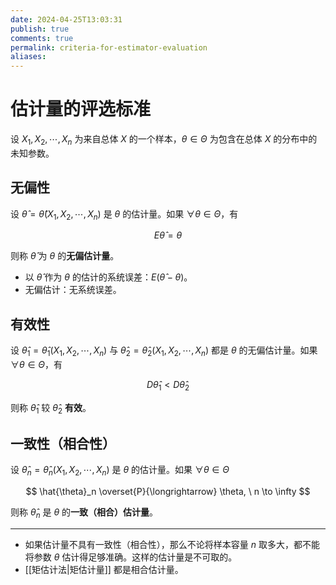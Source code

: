 ```yaml
---
date: 2024-04-25T13:03:31
publish: true
comments: true
permalink: criteria-for-estimator-evaluation
aliases:
---
```


# 估计量的评选标准

设 $X_1,X_2,\cdots,X_n$ 为来自总体 $X$ 的一个样本，$\theta \in \Theta$ 为包含在总体 $X$ 的分布中的未知参数。

## 无偏性

设 $\hat{\theta}=\hat{\theta}(X_1,X_2,\cdots,X_n)$ 是 $\theta$ 的估计量。如果 $\forall\theta \in \Theta$，有

$$
E\hat{\theta}=\theta
$$

则称 $\hat{\theta}$ 为 $\theta$ 的**无偏估计量**。

- 以 $\hat{\theta}$ 作为 $\theta$ 的估计的系统误差：$E(\hat{\theta}-\theta)$。
- 无偏估计：无系统误差。

## 有效性

设 $\hat{\theta}_1=\hat{\theta}_1(X_1,X_2,\cdots,X_n)$ 与 $\hat{\theta}_2=\hat{\theta}_2(X_1,X_2,\cdots,X_n)$ 都是 $\theta$ 的无偏估计量。如果 $\forall\theta \in \Theta$，有

$$
D\hat{\theta}_1<D\hat{\theta}_2
$$

则称 $\hat{\theta}_1$ 较 $\hat{\theta}_2$ **有效**。

## 一致性（相合性）

设 $\hat{\theta}_n=\hat{\theta}_n(X_1,X_2,\cdots,X_n)$ 是 $\theta$ 的估计量。如果 $\forall\theta \in \Theta$

$$
\hat{\theta}_n \overset{P}{\longrightarrow} \theta, \  n \to \infty
$$

则称 $\hat{\theta}_n$ 是 $\theta$ 的**一致（相合）估计量**。

---

- 如果估计量不具有一致性（相合性），那么不论将样本容量 $n$ 取多大，都不能将参数 $\theta$ 估计得足够准确。这样的估计量是不可取的。
- [[矩估计法|矩估计量]] 都是相合估计量。
